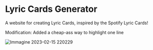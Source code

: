 # Lyric Cards Generator
A website for creating Lyric Cards, inspired by the Spotify Lyric Cards!


Modification: Added a cheap-ass way to highlight one line

![Immagine 2023-02-15 220229](https://user-images.githubusercontent.com/80172905/219160012-a554a8f0-4e5e-446d-83eb-42cf9a434eee.png)
